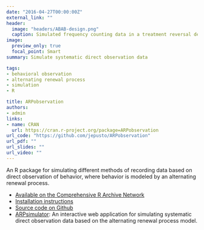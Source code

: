 ```yaml
---
date: "2016-04-27T00:00:00Z"
external_link: ""
header:
  image: "headers/ABAB-design.png"
  caption: Simulated frequency counting data in a treatment reversal design
image: 
  preview_only: true
  focal_point: Smart
summary: Simulate systematic direct observation data

tags:
- behavioral observation
- alternating renewal process
- simulation
- R

title: ARPobservation
authors:
- admin
links:
- name: CRAN
  url: https://cran.r-project.org/package=ARPobservation
url_code: "https://github.com/jepusto/ARPobservation"
url_pdf: ""
url_slides: ""
url_video: ""
---
```


An R package for simulating different methods of recording data based on direct observation of behavior, where behavior is modeled by an alternating renewal process.

- [Available on the Comprehensive R Archive Network](https://cran.r-project.org/package=ARPobservation)
- [Installation instructions](/getting-started-with-ARPobservation)
- [Source code on Github](https://github.com/jepusto/ARPobservation)
- [ARPsimulator](https://jepusto.shinyapps.io/ARPsimulator/): An interactive web application for simulating systematic direct observation data based on the alternating renewal process model.
